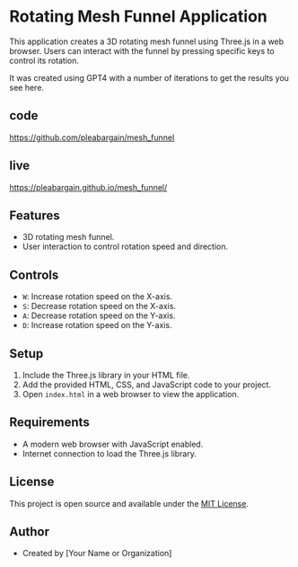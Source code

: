 
# Rotating Mesh Funnel Application

This application creates a 3D rotating mesh funnel using Three.js in a web browser. Users can interact with the funnel by pressing specific keys to control its rotation.

It was created using GPT4 with a number of iterations to get the results you see here.

## code
https://github.com/pleabargain/mesh_funnel

## live
https://pleabargain.github.io/mesh_funnel/

## Features

- 3D rotating mesh funnel.
- User interaction to control rotation speed and direction.

## Controls

- `W`: Increase rotation speed on the X-axis.
- `S`: Decrease rotation speed on the X-axis.
- `A`: Decrease rotation speed on the Y-axis.
- `D`: Increase rotation speed on the Y-axis.

## Setup

1. Include the Three.js library in your HTML file.
2. Add the provided HTML, CSS, and JavaScript code to your project.
3. Open `index.html` in a web browser to view the application.

## Requirements

- A modern web browser with JavaScript enabled.
- Internet connection to load the Three.js library.

## License

This project is open source and available under the [MIT License](https://opensource.org/licenses/MIT).

## Author

- Created by [Your Name or Organization]
